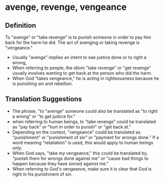 # avenge, revenge, vengeance

## Definition

To "avenge" or "take revenge" is to punish someone in order to pay him back for the harm he did. The act of avenging or taking revenge is "vengeance."

* Usually "avenge" implies an intent to see justice done or to right a wrong,
* When referring to people, the idiom "take revenge" or "get revenge" usually involves wanting to get back at the person who did the harm.
* When God "takes vengeance," he is acting in righteousness because he is punishing sin and rebellion.


## Translation Suggestions



* The phrase, "to "avenge" someone could also be translated as "to right a wrong" or "to get justice for."
* when referring to human beings, to "take revenge" could be translated as "pay back" or "hurt in order to punish" or "get back at."
* Depending on the context, "vengeance" could be translated as "punishment" or "punishment of sin" or "payment for wrongs done."  If a word meaning "retaliation" is used, this would apply to human beings only.
* When God says, "take my vengeance," this could be translated by, "punish them for wrongs done against me" or "cause bad things to happen because they have sinned against me."
* When referring to God's vengeance, make sure it is clear that God is right in his punishment of sin.